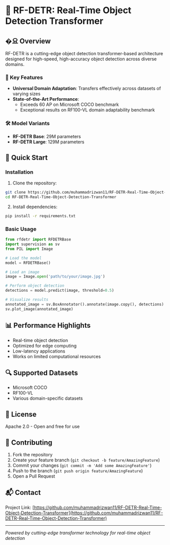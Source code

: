 # 🚀 RF-DETR: Real-Time Object Detection Transformer

## �요 Overview

RF-DETR is a cutting-edge object detection transformer-based architecture designed for high-speed, high-accuracy object detection across diverse domains.

### 🌟 Key Features

- **Universal Domain Adaptation**: Transfers effectively across datasets of varying sizes
- **State-of-the-Art Performance**:
  - Exceeds 60 AP on Microsoft COCO benchmark
  - Exceptional results on RF100-VL domain adaptability benchmark

### 🛠 Model Variants

- **RF-DETR Base**: 29M parameters
- **RF-DETR Large**: 129M parameters

## 🚦 Quick Start

### Installation

1. Clone the repository:
```bash
git clone https://github.com/muhammadrizwan11/RF-DETR-Real-Time-Object-Detection-Transformer.git
cd RF-DETR-Real-Time-Object-Detection-Transformer
```

2. Install dependencies:
```bash
pip install -r requirements.txt
```

### Basic Usage

```python
from rfdetr import RFDETRBase
import supervision as sv
from PIL import Image

# Load the model
model = RFDETRBase()

# Load an image
image = Image.open('path/to/your/image.jpg')

# Perform object detection
detections = model.predict(image, threshold=0.5)

# Visualize results
annotated_image = sv.BoxAnnotator().annotate(image.copy(), detections)
sv.plot_image(annotated_image)
```

## 📊 Performance Highlights

- Real-time object detection
- Optimized for edge computing
- Low-latency applications
- Works on limited computational resources

## 🔍 Supported Datasets

- Microsoft COCO
- RF100-VL
- Various domain-specific datasets

## 📝 License

Apache 2.0 - Open and free for use

## 🤝 Contributing

1. Fork the repository
2. Create your feature branch (`git checkout -b feature/AmazingFeature`)
3. Commit your changes (`git commit -m 'Add some AmazingFeature'`)
4. Push to the branch (`git push origin feature/AmazingFeature`)
5. Open a Pull Request

## 📬 Contact

Project Link: [https://github.com/muhammadrizwan11/RF-DETR-Real-Time-Object-Detection-Transformer](https://github.com/muhammadrizwan11/RF-DETR-Real-Time-Object-Detection-Transformer)

---

*Powered by cutting-edge transformer technology for real-time object detection*
